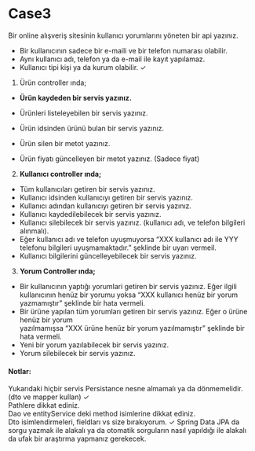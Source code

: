 # Case3

Bir online alışveriş sitesinin kullanıcı yorumlarını yöneten bir api yazınız.
- Bir kullanıcının sadece bir e-maili ve bir telefon numarası olabilir.
- Aynı kullanıcı adı, telefon ya da e-mail ile kayıt yapılamaz.
- Kullanıcı tipi kişi ya da kurum olabilir. ✓
1. Ürün controller ında;
-  **Ürün kaydeden bir servis yazınız.**

 - Ürünleri listeleyebilen bir servis yazınız.
  
  - Ürün idsinden ürünü bulan bir servis yazınız.
  
  - Ürün silen bir metot yazınız.
  
  - Ürün fiyatı güncelleyen bir metot yazınız. (Sadece fiyat)
  

2. **Kullanıcı controller ında;**  
- Tüm kullanıcıları getiren bir servis yazınız.  
- Kullanıcı idsinden kullanıcıyı getiren bir servis yazınız.  
- Kullanıcı adından kullanıcıyı getiren bir servis yazınız.  
- Kullanıcı kaydedilebilecek bir servis yazınız.  
- Kullanıcı silebilecek bir servis yazınız. (kullanıcı adı, ve telefon bilgileri alınmalı).  
- Eğer kullanıcı adı ve telefon uyuşmuyorsa “XXX kullanıcı adı ile YYY telefonu bilgileri uyuşmamaktadır.”
şeklinde bir uyarı vermeil.  
- Kullanıcı bilgilerini güncelleyebilecek bir servis yazınız.  


3. **Yorum Controller ında;**
- Bir kullanıcının yaptığı yorumlari getiren bir servis yazınız. Eğer ilgili kullanıcının henüz bir
yorumu yoksa “XXX kullanıcı henüz bir yorum yazmamıştır” şeklinde bir hata vermeli.  
- Bir ürüne yapılan tüm yorumları getiren bir servis yazınız. Eğer o ürüne henüz bir yorum  
yazılmamışsa “XXX ürüne henüz bir yorum yazılmamıştır” şeklinde bir hata vermeli.  
- Yeni bir yorum yazılabilecek bir servis yazınız.  
- Yorum silebilecek bir servis yazınız.  

#### Notlar:
Yukarıdaki hiçbir servis Persistance nesne almamalı ya da dönmemelidir.(dto ve mapper kullan) ✓  
Pathlere dikkat ediniz.  
Dao ve entityService deki method isimlerine dikkat ediniz.  
Dto isimlendirmeleri, fieldları vs size bırakıyorum.  ✓
Spring Data JPA da sorgu yazmak ile alakalı ya da otomatik sorguların nasıl yapıldığı ile alakalı da ufak
bir araştırma yapmanız gerekecek.   
